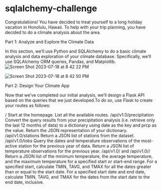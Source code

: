 # sqlalchemy-challenge

Congratulations! You have decided to treat yourself to a long holiday vacation in Honolulu, Hawaii. To help with your trip planning, you have decided to do a climate analysis about the area. 

Part 1: Analyze and Explore the Climate Data

In this section, we’ll use Python and SQLAlchemy to do a basic climate analysis and data exploration of your climate database. Specifically, we’ll use SQLAlchemy ORM queries, Pandas, and Matplotlib.
![Screen Shot 2023-07-18 at 8 42 22 PM](https://github.com/kshirazi5/sqlalchemy-challenge/assets/116853144/2824752f-ea8d-49fd-ad59-5343dc552732)

![Screen Shot 2023-07-18 at 8 42 50 PM](https://github.com/kshirazi5/sqlalchemy-challenge/assets/116853144/6d7baeb3-5dc5-4064-9fcd-8369b8b02514)


Part 2: Design Your Climate App

Now that we’ve completed our initial analysis, we’ll design a Flask API based on the queries that we just developed.To do so, use Flask to create your routes as follows:


/
Start at the homepage.
List all the available routes.
/api/v1.0/precipitation
Convert the query results from your precipitation analysis (i.e. retrieve only the last 12 months of data) to a dictionary using date as the key and prcp as the value.
Return the JSON representation of your dictionary.
/api/v1.0/stations
Return a JSON list of stations from the dataset.
/api/v1.0/tobs
Query the dates and temperature observations of the most-active station for the previous year of data.
Return a JSON list of temperature observations for the previous year.
/api/v1.0/<start> and /api/v1.0/<start>/<end>
Return a JSON list of the minimum temperature, the average temperature, and the maximum temperature for a specified start or start-end range.
For a specified start, calculate TMIN, TAVG, and TMAX for all the dates greater than or equal to the start date.
For a specified start date and end date, calculate TMIN, TAVG, and TMAX for the dates from the start date to the end date, inclusive.
